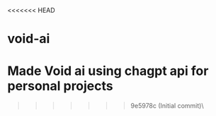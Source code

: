 <<<<<<< HEAD
# void-ai
Made Void ai using chagpt api for personal projects
=======
>>>>>>> 9e5978c (Initial commit)\\
